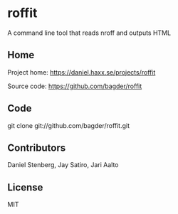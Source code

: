 # roffit

A command line tool that reads nroff and outputs HTML

## Home

 Project home: https://daniel.haxx.se/projects/roffit

 Source code: https://github.com/bagder/roffit

## Code

 git clone git://github.com/bagder/roffit.git

## Contributors

 Daniel Stenberg, Jay Satiro, Jari Aalto

## License

 MIT
